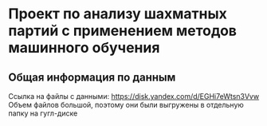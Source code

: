 # Проект по анализу шахматных партий с применением методов машинного обучения

## Общая информация по данным

Ссылка на файлы с данными: https://disk.yandex.com/d/EGHi7eWtsn3Vvw
Объем файлов большой, поэтому они были выгружены в отдельную папку на гугл-диске
